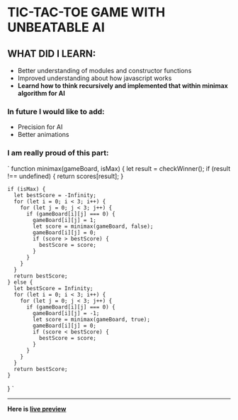 # TIC-TAC-TOE GAME WITH UNBEATABLE AI
## WHAT DID I LEARN:
- Better understanding of modules and constructor functions
- Improved understanding about how javascript works 
- **Learnd how to think recursively and implemented that within minimax algorithm for AI**
### In future I would like to add:
- Precision for AI
- Better animations
### I am really proud of this part:
` function minimax(gameBoard, isMax) {
    let result = checkWinner();
    if (result !== undefined) {
      return scores[result];
    }

    if (isMax) {
      let bestScore = -Infinity;
      for (let i = 0; i < 3; i++) {
        for (let j = 0; j < 3; j++) {
          if (gameBoard[i][j] === 0) {
            gameBoard[i][j] = 1;
            let score = minimax(gameBoard, false);
            gameBoard[i][j] = 0;
            if (score > bestScore) {
              bestScore = score;
            }
          }
        }
      }
      return bestScore;
    } else {
      let bestScore = Infinity;
      for (let i = 0; i < 3; i++) {
        for (let j = 0; j < 3; j++) {
          if (gameBoard[i][j] === 0) {
            gameBoard[i][j] = -1;
            let score = minimax(gameBoard, true);
            gameBoard[i][j] = 0;
            if (score < bestScore) {
              bestScore = score;
            }
          }
        }
      }
      return bestScore;
    }
  } `
  
  ---
  **Here is [live preview]()**
